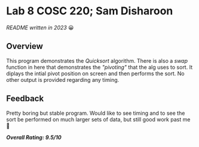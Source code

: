 # Lab 8 COSC 220; Sam Disharoon

*README written in 2023* :grinning:

## Overview

This program demonstrates the *Quicksort* algorithm. There is also a *swap* function in here that demonstrates the *"pivoting"* that the alg uses to sort. It diplays the intial pivot position on screen and then performs the sort. No other output is provided regarding any timing.

## Feedback

Pretty boring but stable program. Would like to see timing and to see the sort be performed on much larger sets of data, but still good work past me :partying_face:

***Overall Rating: 9.5/10***

